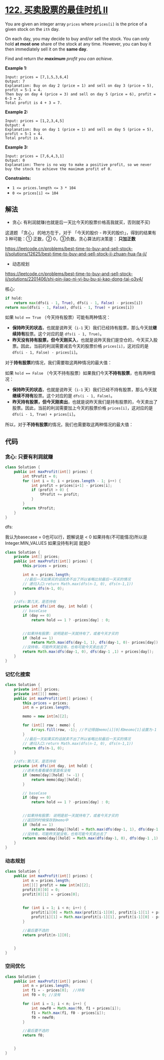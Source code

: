 # [122. 买卖股票的最佳时机 II](https://leetcode.cn/problems/best-time-to-buy-and-sell-stock-ii/)

You are given an integer array `prices` where `prices[i]` is the price of a given stock on the `ith` day.

On each day, you may decide to buy and/or sell the stock. You can only hold **at most one** share of the stock at any time. However, you can buy it then immediately sell it on the **same day**.

Find and return *the **maximum** profit you can achieve*.

 

**Example 1:**

```
Input: prices = [7,1,5,3,6,4]
Output: 7
Explanation: Buy on day 2 (price = 1) and sell on day 3 (price = 5), profit = 5-1 = 4.
Then buy on day 4 (price = 3) and sell on day 5 (price = 6), profit = 6-3 = 3.
Total profit is 4 + 3 = 7.
```

**Example 2:**

```
Input: prices = [1,2,3,4,5]
Output: 4
Explanation: Buy on day 1 (price = 1) and sell on day 5 (price = 5), profit = 5-1 = 4.
Total profit is 4.
```

**Example 3:**

```
Input: prices = [7,6,4,3,1]
Output: 0
Explanation: There is no way to make a positive profit, so we never buy the stock to achieve the maximum profit of 0.
```

 

**Constraints:**

- `1 <= prices.length <= 3 * 104`
- `0 <= prices[i] <= 104`

## 解法

- 贪心: 有利润就赚(也就是后一天比今天的股票价格高我就买，否则就不买)

这道题 「贪心」 的地方在于，对于 「今天的股价 - 昨天的股价」，得到的结果有 3 种可能：① 正数，② 0，③负数。贪心算法的决策是： **只加正数**

https://leetcode.cn/problems/best-time-to-buy-and-sell-stock-ii/solutions/12625/best-time-to-buy-and-sell-stock-ii-zhuan-hua-fa-ji/

- 动态规划

https://leetcode.cn/problems/best-time-to-buy-and-sell-stock-ii/solutions/2201406/shi-pin-jiao-ni-yi-bu-bu-si-kao-dong-tai-o3y4/

核心:

```python
if hold:
    return max(dfs(i - 1, True), dfs(i - 1, False) - prices[i])
return max(dfs(i - 1, False), dfs(i - 1, True) + prices[i])
```

如果 `hold == True` （今天持有股票）可能有两种情况：

- **保持昨天的状态**，也就是说昨天（`i-1` 天）我们已经持有股票，那么今天就**继续持有**股票。这个对应的是 `dfs(i - 1, True)`。
- **昨天没有持有股票，但今天刚买入**，也就是说昨天我们是空仓的，今天买入股票。因此，当前的利润需要减去今天的股票价格 `prices[i]`，这对应的是 `dfs(i - 1, False) - prices[i]`。

对于**持有股票**的情况，我们需要取这两种情况的最大值：

如果 `hold == False` （今天不持有股票）如果我们今天**不持有股票**，也有两种情况：

- **保持昨天的状态**，也就是说昨天（`i-1` 天）我们已经不持有股票，那么今天就**继续不持有**股票。这个对应的是 `dfs(i - 1, False)`。
- **昨天持有股票，但今天刚卖出**，也就是说昨天我们是持有股票的，今天卖出了股票。因此，当前的利润需要加上今天的股票价格 `prices[i]`，这对应的是 `dfs(i - 1, True) + prices[i]`。

所以，对于**不持有股票**的情况，我们也需要取这两种情况的最大值：

## 代码

### 贪心: 只要有利润就赚

```java
class Solution {
    public int maxProfit(int[] prices) {
        int tProfit = 0;
        for (int i = 0; i < prices.length - 1; i++) {
            int profit = prices[i+1] - prices[i];
            if (profit > 0) {
                tProfit += profit;
            }
        }
        return tProfit;
    }
}

```

dfs:

我认为basecase = 0也可以行，题解说是 < 0    如果持有(不可能情况)所以是Integer.MIN_VALUES 如果没持有利润 就是0

```java
class Solution {
    private int[] prices;
    public int maxProfit(int[] prices) {
        this.prices = prices;

        int n = prices.length;
         //最后一天如果买的话就卖不出了所以省略比较最后一天买的情况
        // 递归入口:return Math.max(dfs(n-1, 0), dfs(n-1,1))
        return dfs(n-1, 0);
    }

    //dfs:第几天，是否持有
    private int dfs(int day, int hold) {
        // baseCase 
        if (day == 0) 
            return hold == 1 ? -prices[day] : 0;

        
        //如果持有股票: 说明是前一天就持有了，或者今天才买的
        if (hold == 1) 
            return Math.max(dfs(day-1, 1), dfs(day-1, 0)- prices[day]);
        //没持有，可能昨天就没有，也有可能今天卖出去了
        return Math.max(dfs(day-1, 0), dfs(day-1 ,1) + prices[day]);
    }
}
```

### **记忆化搜索**

```java
class Solution {
    private int[] prices;
    private int[][] memo;
    public int maxProfit(int[] prices) {
        this.prices = prices;
        int n = prices.length;

        memo = new int[n][2];

        for (int[] row : memo) {
            Arrays.fill(row, -1); //不记得就memo[i][0]和meomo[1]设置为-1
        }
         //最后一天如果买的话就卖不出了所以省略比较最后一天买的情况
        // 递归入口:return Math.max(dfs(n-1, 0), dfs(n-1,1))
        return dfs(n-1, 0);
    }

    //dfs:第几天，是否持有
    private int dfs(int day, int hold) {
        //进来先看看缓存里面有没有
        if (memo[day][hold] != -1) {
            return memo[day][hold];
        }

        // baseCase 
        if (day == 0) 
            return hold == 1 ? -prices[day] : 0;

        
        //如果持有股票: 说明是前一天就持有了，或者今天才买的
        //返回的时候保存到memo中
        if (hold == 1) 
            return memo[day][hold] = Math.max(dfs(day-1, 1), dfs(day-1, 0)- prices[day]);
        //没持有，可能昨天就没有，也有可能今天卖出去了
        return memo[day][hold] = Math.max(dfs(day-1, 0), dfs(day-1 ,1) + prices[day]);
    }
}
```

### 动态规划

```java
class Solution {
    public int maxProfit(int[] prices) {
        int n = prices.length;
        int[][] profit = new int[n][2];
        profit[0][0] = 0;
        profit[0][1] = -prices[0];
        
        
        for (int i = 1; i < n; i++) {
            profit[i][0] = Math.max(profit[i-1][0], profit[i-1][1] + prices[i]);
            profit[i][1] = Math.max(profit[i-1][1], profit[i-1][0] - prices[i]);
        }

        //最后要不选的
        return profit[n-1][0];


    }
}
```



### 空间优化

```java
class Solution {
    public int maxProfit(int[] prices) {
        int n = prices.length;
        int f1 = - prices[0];  //持有
        int f0 = 0; //没有

        for (int i = 1; i < n; i++) {
            int newf0 = Math.max(f0, f1 + prices[i]);
            f1 = Math.max(f1, f0 - prices[i]);
            f0 = newf0;
        }

        //最后要不选的
        return f0;


    }
}
```

